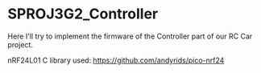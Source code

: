 # SPROJ3G2_Controller
Here I'll try to implement the firmware of the Controller part of our RC Car project.

nRF24L01 C library used: https://github.com/andyrids/pico-nrf24
